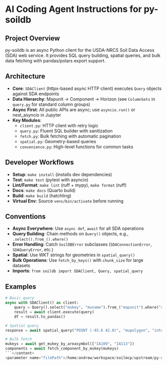 # AI Coding Agent Instructions for py-soildb

## Project Overview
py-soildb is an async Python client for the USDA-NRCS Soil Data Access (SDA) web service. It provides SQL query building, spatial queries, and bulk data fetching with pandas/polars export support.

## Architecture
- **Core**: `SDAClient` (httpx-based async HTTP client) executes `Query` objects against SDA endpoints
- **Data Hierarchy**: Mapunit → Component → Horizon (see `ColumnSets` in `query.py` for standard column groups)
- **Async First**: All public APIs are async; use `asyncio.run()` or nest_asyncio in Jupyter
- **Key Modules**:
  - `client.py`: HTTP client with retry logic
  - `query.py`: Fluent SQL builder with sanitization
  - `fetch.py`: Bulk fetching with automatic pagination
  - `spatial.py`: Geometry-based queries
  - `convenience.py`: High-level functions for common tasks

## Developer Workflows
- **Setup**: `make install` (installs dev dependencies)
- **Test**: `make test` (pytest with asyncio)
- **Lint/Format**: `make lint` (ruff + mypy), `make format` (ruff)
- **Docs**: `make docs` (Quarto build)
- **Build**: `make build` (hatchling)
- **Virtual Env**: Source `venv/bin/activate` before running

## Conventions
- **Async Everywhere**: Use `async def`, `await` for all SDA operations
- **Query Building**: Chain methods on `Query()` objects, e.g., `.select().from_().where()`
- **Error Handling**: Catch `SoilDBError` subclasses (`SDAConnectionError`, `SDAQueryError`, etc.)
- **Spatial**: Use WKT strings for geometries in `spatial_query()`
- **Bulk Operations**: Use `fetch_by_keys()` with `chunk_size` for large datasets
- **Imports**: `from soildb import SDAClient, Query, spatial_query`

## Examples
```python
# Basic query
async with SDAClient() as client:
    query = Query().select("mukey", "muname").from_("mapunit").where("areasymbol = 'IA109'")
    result = await client.execute(query)
    df = result.to_pandas()

# Spatial query
response = await spatial_query("POINT (-93.6 42.0)", "mupolygon", "intersects")

# Bulk fetch
mukeys = await get_mukey_by_areasymbol(["IA109", "IA113"])
components = await fetch_component_by_mukey(mukeys)
```</content>
<parameter name="filePath">/home/andrew/workspace/soilmcp/upstream/py-soildb/.github/copilot-instructions.md